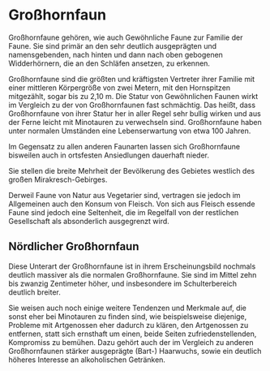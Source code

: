 # Großhornfaun
Großhornfaune gehören, wie auch Gewöhnliche Faune zur Familie der Faune. 
Sie sind primär an den sehr deutlich ausgeprägten und namensgebenden, nach hinten und dann nach oben gebogenen Widderhörnern, die an den Schläfen ansetzen, zu erkennen.

Großhornfaune sind die größten und kräftigsten Vertreter ihrer Familie mit einer mittleren Körpergröße von zwei Metern, mit den Hornspitzen mitgezählt, sogar bis zu 2,10 m. 
Die Statur von Gewöhnlichen Faunen wirkt im Vergleich zu der von Großhornfaunen fast schmächtig. 
Das heißt, dass Großhornfaune von ihrer Statur her in aller Regel sehr bullig wirken und aus der Ferne leicht mit Minotauren zu verwechseln sind.
Großhornfaune haben unter normalen Umständen eine Lebenserwartung von etwa 100 Jahren.

Im Gegensatz zu allen anderen Faunarten lassen sich Großhornfaune bisweilen auch in ortsfesten Ansiedlungen dauerhaft nieder. 

Sie stellen die breite Mehrheit der Bevölkerung des Gebietes westlich des großen Mirakresch-Gebirges.

Derweil Faune von Natur aus Vegetarier sind, vertragen sie jedoch im Allgemeinen auch den Konsum von Fleisch. 
Von sich aus Fleisch essende Faune sind jedoch eine Seltenheit, die im Regelfall von der restlichen Gesellschaft als absonderlich ausgegrenzt wird.

## Nördlicher Großhornfaun
Diese Unterart der Großhornfaune ist in ihrem Erscheinungsbild nochmals deutlich massiver als die normalen Großhornfaune. 
Sie sind im Mittel zehn bis zwanzig Zentimeter höher, und insbesondere im Schulterbereich deutlich breiter.

Sie weisen auch noch einige weitere Tendenzen und Merkmale auf, die sonst eher bei Minotauren zu finden sind, wie beispielsweise diejenige, Probleme mit Artgenossen eher dadurch zu klären, den Artgenossen zu entfernen, statt sich ernsthaft um einen, beide Seiten zufriedenstellenden, Kompromiss zu bemühen.
Dazu gehört auch der im Vergleich zu anderen Großhornfaunen stärker ausgeprägte (Bart-) Haarwuchs, sowie ein deutlich höheres Interesse an alkoholischen Getränken.
